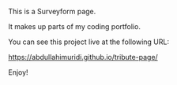 This is a Surveyform  page.

It makes up parts of my coding portfolio.

You can see this project live at the following URL:

https://abdullahimuridi.github.io/tribute-page/

Enjoy!
